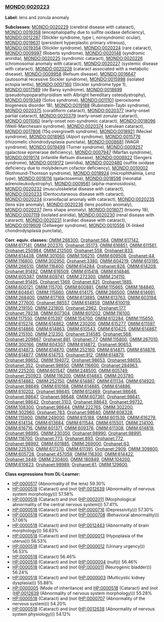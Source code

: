 
### [MONDO:0020223](http://purl.obolibrary.org/obo/MONDO_0020223)
**Label:** lens and zonula anomaly

**Subclasses:** [MONDO:0020229](http://purl.obolibrary.org/obo/MONDO_0020229) (cerebral disease with cataract), [MONDO:0019358](http://purl.obolibrary.org/obo/MONDO_0019358) (encephalopathy due to sulfite oxidase deficiency), [MONDO:0012287](http://purl.obolibrary.org/obo/MONDO_0012287) (Stickler syndrome, type i, nonsyndromic ocular), [MONDO:0019631](http://purl.obolibrary.org/obo/MONDO_0019631) (persistent hyperplastic primary vitreous), [MONDO:0019354](http://purl.obolibrary.org/obo/MONDO_0019354) (Stickler syndrome), [MONDO:0020224](http://purl.obolibrary.org/obo/MONDO_0020224) (rare cataract), [MONDO:0009997](http://purl.obolibrary.org/obo/MONDO_0009997) (Roberts syndrome), [MONDO:0020148](http://purl.obolibrary.org/obo/MONDO_0020148) (syndromic aniridia), [MONDO:0020225](http://purl.obolibrary.org/obo/MONDO_0020225) (syndromic cataract), [MONDO:0020226](http://purl.obolibrary.org/obo/MONDO_0020226) (chromosomal anomaly with cataract), [MONDO:0020227](http://purl.obolibrary.org/obo/MONDO_0020227) (systemic disease with cataract), [MONDO:0020228](http://purl.obolibrary.org/obo/MONDO_0020228) (cataract associated with a metabolic disease), [MONDO:0009958](http://purl.obolibrary.org/obo/MONDO_0009958) (Refsum disease), [MONDO:0016647](http://purl.obolibrary.org/obo/MONDO_0016647) (autosomal recessive Stickler syndrome), [MONDO:0015998](http://purl.obolibrary.org/obo/MONDO_0015998) (isolated ectopia lentis), [MONDO:0007160](http://purl.obolibrary.org/obo/MONDO_0007160) (Stickler syndrome type 1), [MONDO:0017569](http://purl.obolibrary.org/obo/MONDO_0017569) (de Barsy syndrome), [MONDO:0018699](http://purl.obolibrary.org/obo/MONDO_0018699) (pseudohypoparathyroidism with Albright hereditary osteodystrophy), [MONDO:0019349](http://purl.obolibrary.org/obo/MONDO_0019349) (Sotos syndrome), [MONDO:0011101](http://purl.obolibrary.org/obo/MONDO_0011101) (peroxisome biogenesis disorder 1B), [MONDO:0019188](http://purl.obolibrary.org/obo/MONDO_0019188) (Rubinstein-Taybi syndrome), [MONDO:0020375](http://purl.obolibrary.org/obo/MONDO_0020375) (coralliform cataract), [MONDO:0020377](http://purl.obolibrary.org/obo/MONDO_0020377) (early-onset partial cataract), [MONDO:0020379](http://purl.obolibrary.org/obo/MONDO_0020379) (early-onset zonular cataract), [MONDO:0011060](http://purl.obolibrary.org/obo/MONDO_0011060) (early-onset non-syndromic cataract), [MONDO:0018096](http://purl.obolibrary.org/obo/MONDO_0018096) (Weill-Marchesani syndrome), [MONDO:0020374](http://purl.obolibrary.org/obo/MONDO_0020374) (cerulean cataract), [MONDO:0017806](http://purl.obolibrary.org/obo/MONDO_0017806) (15q overgrowth syndrome), [MONDO:0018921](http://purl.obolibrary.org/obo/MONDO_0018921) (Meckel syndrome), [MONDO:0018965](http://purl.obolibrary.org/obo/MONDO_0018965) (Alport syndrome), [MONDO:0015776](http://purl.obolibrary.org/obo/MONDO_0015776) (rhizomelic chondrodysplasia punctata), [MONDO:0008681](http://purl.obolibrary.org/obo/MONDO_0008681) (WAGR syndrome), [MONDO:0019499](http://purl.obolibrary.org/obo/MONDO_0019499) (Turner syndrome), [MONDO:0009257](http://purl.obolibrary.org/obo/MONDO_0009257) (galactose epimerase deficiency), [MONDO:0007947](http://purl.obolibrary.org/obo/MONDO_0007947) (Marfan syndrome), [MONDO:0019174](http://purl.obolibrary.org/obo/MONDO_0019174) (infantile Refsum disease), [MONDO:0008922](http://purl.obolibrary.org/obo/MONDO_0008922) (Sengers syndrome), [MONDO:0019172](http://purl.obolibrary.org/obo/MONDO_0019172) (aniridia), [MONDO:0020480](http://purl.obolibrary.org/obo/MONDO_0020480) (sulfite oxidase deficiency due to molybdenum cofactor deficiency), [MONDO:0010002](http://purl.obolibrary.org/obo/MONDO_0010002) (Rothmund-Thomson syndrome), [MONDO:0018924](http://purl.obolibrary.org/obo/MONDO_0018924) (microphthalmia, Lenz type), [MONDO:0018116](http://purl.obolibrary.org/obo/MONDO_0018116) (galactosemia), [MONDO:0018598](http://purl.obolibrary.org/obo/MONDO_0018598) (neonatal adrenoleukodystrophy), [MONDO:0009561](http://purl.obolibrary.org/obo/MONDO_0009561) (alpha-mannosidosis), [MONDO:0020232](http://purl.obolibrary.org/obo/MONDO_0020232) (musculoskeletal disease with cataract), [MONDO:0020233](http://purl.obolibrary.org/obo/MONDO_0020233) (Dentocutaneous disease with cataract), [MONDO:0020234](http://purl.obolibrary.org/obo/MONDO_0020234) (craniofacial anomaly with cataract), [MONDO:0020235](http://purl.obolibrary.org/obo/MONDO_0020235) (lens size anomaly), [MONDO:0020236](http://purl.obolibrary.org/obo/MONDO_0020236) (lens position anomaly), [MONDO:0020237](http://purl.obolibrary.org/obo/MONDO_0020237) (lens shape anomaly), [MONDO:0018071](http://purl.obolibrary.org/obo/MONDO_0018071) (trisomy 18), [MONDO:0007119](http://purl.obolibrary.org/obo/MONDO_0007119) (isolated aniridia), [MONDO:0020230](http://purl.obolibrary.org/obo/MONDO_0020230) (renal disease with cataract), [MONDO:0020231](http://purl.obolibrary.org/obo/MONDO_0020231) (cardiac disease with cataract), [MONDO:0019609](http://purl.obolibrary.org/obo/MONDO_0019609) (Zellweger syndrome), [MONDO:0010556](http://purl.obolibrary.org/obo/MONDO_0010556) (X-linked chondrodysplasia punctata), 

**Corr. equiv. classes:** [OMIM:268300](http://purl.obolibrary.org/obo/OMIM_268300), [Orphanet:564](http://www.orpha.net/ORDO/Orphanet_564), [OMIM:617142](http://purl.obolibrary.org/obo/OMIM_617142), [OMIM:617141](http://purl.obolibrary.org/obo/OMIM_617141), [OMIM:202370](http://purl.obolibrary.org/obo/OMIM_202370), [Orphanet:35173](http://www.orpha.net/ORDO/Orphanet_35173), [OMIM:616851](http://purl.obolibrary.org/obo/OMIM_616851), [OMIM:611561](http://purl.obolibrary.org/obo/OMIM_611561), [Orphanet:250984](http://www.orpha.net/ORDO/Orphanet_250984), [OMIM:212500](http://purl.obolibrary.org/obo/OMIM_212500), [Orphanet:558](http://www.orpha.net/ORDO/Orphanet_558), [Orphanet:833](http://www.orpha.net/ORDO/Orphanet_833), [OMIM:614438](http://purl.obolibrary.org/obo/OMIM_614438), [OMIM:301050](http://purl.obolibrary.org/obo/OMIM_301050), [OMIM:106210](http://purl.obolibrary.org/obo/OMIM_106210), [OMIM:609508](http://purl.obolibrary.org/obo/OMIM_609508), [Orphanet:44](http://www.orpha.net/ORDO/Orphanet_44), [OMIM:116800](http://purl.obolibrary.org/obo/OMIM_116800), [OMIM:302950](http://purl.obolibrary.org/obo/OMIM_302950), [Orphanet:3380](http://www.orpha.net/ORDO/Orphanet_3380), [OMIM:604219](http://purl.obolibrary.org/obo/OMIM_604219), [OMIM:613195](http://purl.obolibrary.org/obo/OMIM_613195), [OMIM:266510](http://purl.obolibrary.org/obo/OMIM_266510), [OMIM:116400](http://purl.obolibrary.org/obo/OMIM_116400), [OMIM:614284](http://purl.obolibrary.org/obo/OMIM_614284), [Orphanet:828](http://www.orpha.net/ORDO/Orphanet_828), [OMIM:614209](http://purl.obolibrary.org/obo/OMIM_614209), [Orphanet:91492](http://www.orpha.net/ORDO/Orphanet_91492), [OMIM:616509](http://purl.obolibrary.org/obo/OMIM_616509), [OMIM:615418](http://purl.obolibrary.org/obo/OMIM_615418), [OMIM:614846](http://purl.obolibrary.org/obo/OMIM_614846), [OMIM:605387](http://purl.obolibrary.org/obo/OMIM_605387), [OMIM:609741](http://purl.obolibrary.org/obo/OMIM_609741), [OMIM:272300](http://purl.obolibrary.org/obo/OMIM_272300), [OMIM:214110](http://purl.obolibrary.org/obo/OMIM_214110), [Orphanet:91495](http://www.orpha.net/ORDO/Orphanet_91495), [Orphanet:1369](http://www.orpha.net/ORDO/Orphanet_1369), [Orphanet:821](http://www.orpha.net/ORDO/Orphanet_821), [Orphanet:1885](http://www.orpha.net/ORDO/Orphanet_1885), [OMIM:600121](http://purl.obolibrary.org/obo/OMIM_600121), [OMIM:115700](http://purl.obolibrary.org/obo/OMIM_115700), [OMIM:600881](http://purl.obolibrary.org/obo/OMIM_600881), [OMIM:115665](http://purl.obolibrary.org/obo/OMIM_115665), [OMIM:184840](http://purl.obolibrary.org/obo/OMIM_184840), [OMIM:604841](http://purl.obolibrary.org/obo/OMIM_604841), [OMIM:115660](http://purl.obolibrary.org/obo/OMIM_115660), [OMIM:614175](http://purl.obolibrary.org/obo/OMIM_614175), [OMIM:266500](http://purl.obolibrary.org/obo/OMIM_266500), [OMIM:614691](http://purl.obolibrary.org/obo/OMIM_614691), [OMIM:268400](http://purl.obolibrary.org/obo/OMIM_268400), [OMIM:617169](http://purl.obolibrary.org/obo/OMIM_617169), [OMIM:613885](http://purl.obolibrary.org/obo/OMIM_613885), [OMIM:613763](http://purl.obolibrary.org/obo/OMIM_613763), [OMIM:603194](http://purl.obolibrary.org/obo/OMIM_603194), [OMIM:277600](http://purl.obolibrary.org/obo/OMIM_277600), [Orphanet:98557](http://www.orpha.net/ORDO/Orphanet_98557), [OMIM:614859](http://purl.obolibrary.org/obo/OMIM_614859), [OMIM:610019](http://purl.obolibrary.org/obo/OMIM_610019), [OMIM:219150](http://purl.obolibrary.org/obo/OMIM_219150), [OMIM:221900](http://purl.obolibrary.org/obo/OMIM_221900), [Orphanet:2962](http://www.orpha.net/ORDO/Orphanet_2962), [Orphanet:177](http://www.orpha.net/ORDO/Orphanet_177), [Orphanet:79238](http://www.orpha.net/ORDO/Orphanet_79238), [OMIM:607304](http://purl.obolibrary.org/obo/OMIM_607304), [OMIM:601202](http://purl.obolibrary.org/obo/OMIM_601202), [OMIM:116100](http://purl.obolibrary.org/obo/OMIM_116100), [OMIM:117550](http://purl.obolibrary.org/obo/OMIM_117550), [OMIM:615397](http://purl.obolibrary.org/obo/OMIM_615397), [OMIM:154700](http://purl.obolibrary.org/obo/OMIM_154700), [OMIM:612284](http://purl.obolibrary.org/obo/OMIM_612284), [OMIM:115650](http://purl.obolibrary.org/obo/OMIM_115650), [OMIM:615274](http://purl.obolibrary.org/obo/OMIM_615274), [OMIM:614862](http://purl.obolibrary.org/obo/OMIM_614862), [OMIM:230200](http://purl.obolibrary.org/obo/OMIM_230200), [OMIM:615277](http://purl.obolibrary.org/obo/OMIM_615277), [OMIM:611597](http://purl.obolibrary.org/obo/OMIM_611597), [OMIM:614866](http://purl.obolibrary.org/obo/OMIM_614866), [OMIM:614863](http://purl.obolibrary.org/obo/OMIM_614863), [OMIM:610543](http://purl.obolibrary.org/obo/OMIM_610543), [OMIM:610425](http://purl.obolibrary.org/obo/OMIM_610425), [OMIM:614867](http://purl.obolibrary.org/obo/OMIM_614867), [OMIM:215100](http://purl.obolibrary.org/obo/OMIM_215100), [OMIM:212350](http://purl.obolibrary.org/obo/OMIM_212350), [Orphanet:314585](http://www.orpha.net/ORDO/Orphanet_314585), [Orphanet:568](http://www.orpha.net/ORDO/Orphanet_568), [Orphanet:209867](http://www.orpha.net/ORDO/Orphanet_209867), [Orphanet:881](http://www.orpha.net/ORDO/Orphanet_881), [Orphanet:77](http://www.orpha.net/ORDO/Orphanet_77), [OMIM:115800](http://purl.obolibrary.org/obo/OMIM_115800), [OMIM:267010](http://purl.obolibrary.org/obo/OMIM_267010), [OMIM:300166](http://purl.obolibrary.org/obo/OMIM_300166), [OMIM:604307](http://purl.obolibrary.org/obo/OMIM_604307), [OMIM:614872](http://purl.obolibrary.org/obo/OMIM_614872), [Orphanet:90653](http://www.orpha.net/ORDO/Orphanet_90653), [OMIM:614873](http://purl.obolibrary.org/obo/OMIM_614873), [OMIM:614870](http://purl.obolibrary.org/obo/OMIM_614870), [OMIM:252160](http://purl.obolibrary.org/obo/OMIM_252160), [OMIM:614871](http://purl.obolibrary.org/obo/OMIM_614871), [OMIM:614876](http://purl.obolibrary.org/obo/OMIM_614876), [OMIM:614877](http://purl.obolibrary.org/obo/OMIM_614877), [OMIM:614753](http://purl.obolibrary.org/obo/OMIM_614753), [Orphanet:912](http://www.orpha.net/ORDO/Orphanet_912), [OMIM:614879](http://purl.obolibrary.org/obo/OMIM_614879), [Orphanet:98652](http://www.orpha.net/ORDO/Orphanet_98652), [OMIM:194072](http://purl.obolibrary.org/obo/OMIM_194072), [Orphanet:98653](http://www.orpha.net/ORDO/Orphanet_98653), [Orphanet:98655](http://www.orpha.net/ORDO/Orphanet_98655), [Orphanet:352](http://www.orpha.net/ORDO/Orphanet_352), [Orphanet:98650](http://www.orpha.net/ORDO/Orphanet_98650), [OMIM:116600](http://purl.obolibrary.org/obo/OMIM_116600), [Orphanet:284963](http://www.orpha.net/ORDO/Orphanet_284963), [OMIM:225200](http://purl.obolibrary.org/obo/OMIM_225200), [OMIM:601547](http://purl.obolibrary.org/obo/OMIM_601547), [OMIM:248500](http://purl.obolibrary.org/obo/OMIM_248500), [OMIM:605749](http://purl.obolibrary.org/obo/OMIM_605749), [Orphanet:250923](http://www.orpha.net/ORDO/Orphanet_250923), [OMIM:116200](http://purl.obolibrary.org/obo/OMIM_116200), [OMIM:614883](http://purl.obolibrary.org/obo/OMIM_614883), [OMIM:203780](http://purl.obolibrary.org/obo/OMIM_203780), [OMIM:614882](http://purl.obolibrary.org/obo/OMIM_614882), [OMIM:252150](http://purl.obolibrary.org/obo/OMIM_252150), [OMIM:614887](http://purl.obolibrary.org/obo/OMIM_614887), [OMIM:611134](http://purl.obolibrary.org/obo/OMIM_611134), [OMIM:614920](http://purl.obolibrary.org/obo/OMIM_614920), [Orphanet:98649](http://www.orpha.net/ORDO/Orphanet_98649), [OMIM:610168](http://purl.obolibrary.org/obo/OMIM_610168), [OMIM:614885](http://purl.obolibrary.org/obo/OMIM_614885), [OMIM:614886](http://purl.obolibrary.org/obo/OMIM_614886), [OMIM:610202](http://purl.obolibrary.org/obo/OMIM_610202), [Orphanet:98645](http://www.orpha.net/ORDO/Orphanet_98645), [OMIM:612469](http://purl.obolibrary.org/obo/OMIM_612469), [Orphanet:98646](http://www.orpha.net/ORDO/Orphanet_98646), [Orphanet:98647](http://www.orpha.net/ORDO/Orphanet_98647), [Orphanet:98648](http://www.orpha.net/ORDO/Orphanet_98648), [OMIM:607361](http://purl.obolibrary.org/obo/OMIM_607361), [Orphanet:98641](http://www.orpha.net/ORDO/Orphanet_98641), [Orphanet:98642](http://www.orpha.net/ORDO/Orphanet_98642), [Orphanet:3103](http://www.orpha.net/ORDO/Orphanet_3103), [Orphanet:98643](http://www.orpha.net/ORDO/Orphanet_98643), [Orphanet:99732](http://www.orpha.net/ORDO/Orphanet_99732), [OMIM:108300](http://purl.obolibrary.org/obo/OMIM_108300), [Orphanet:98644](http://www.orpha.net/ORDO/Orphanet_98644), [OMIM:222765](http://purl.obolibrary.org/obo/OMIM_222765), [OMIM:302200](http://purl.obolibrary.org/obo/OMIM_302200), [OMIM:302960](http://purl.obolibrary.org/obo/OMIM_302960), [Orphanet:783](http://www.orpha.net/ORDO/Orphanet_783), [Orphanet:98640](http://www.orpha.net/ORDO/Orphanet_98640), [OMIM:608328](http://purl.obolibrary.org/obo/OMIM_608328), [OMIM:115900](http://purl.obolibrary.org/obo/OMIM_115900), [OMIM:249000](http://purl.obolibrary.org/obo/OMIM_249000), [OMIM:615188](http://purl.obolibrary.org/obo/OMIM_615188), [OMIM:601539](http://purl.obolibrary.org/obo/OMIM_601539), [OMIM:616279](http://purl.obolibrary.org/obo/OMIM_616279), [OMIM:614134](http://purl.obolibrary.org/obo/OMIM_614134), [OMIM:613684](http://purl.obolibrary.org/obo/OMIM_613684), [OMIM:611544](http://purl.obolibrary.org/obo/OMIM_611544), [OMIM:615501](http://purl.obolibrary.org/obo/OMIM_615501), [OMIM:214100](http://purl.obolibrary.org/obo/OMIM_214100), [OMIM:616716](http://purl.obolibrary.org/obo/OMIM_616716), [OMIM:601371](http://purl.obolibrary.org/obo/OMIM_601371), [OMIM:609376](http://purl.obolibrary.org/obo/OMIM_609376), [OMIM:611308](http://purl.obolibrary.org/obo/OMIM_611308), [OMIM:614819](http://purl.obolibrary.org/obo/OMIM_614819), [Orphanet:98995](http://www.orpha.net/ORDO/Orphanet_98995), [OMIM:230350](http://purl.obolibrary.org/obo/OMIM_230350), [Orphanet:98990](http://www.orpha.net/ORDO/Orphanet_98990), [Orphanet:98991](http://www.orpha.net/ORDO/Orphanet_98991), [OMIM:116700](http://purl.obolibrary.org/obo/OMIM_116700), [Orphanet:773](http://www.orpha.net/ORDO/Orphanet_773), [Orphanet:893](http://www.orpha.net/ORDO/Orphanet_893), [Orphanet:772](http://www.orpha.net/ORDO/Orphanet_772), [Orphanet:98992](http://www.orpha.net/ORDO/Orphanet_98992), [OMIM:601885](http://purl.obolibrary.org/obo/OMIM_601885), [OMIM:269000](http://purl.obolibrary.org/obo/OMIM_269000), [Orphanet:63](http://www.orpha.net/ORDO/Orphanet_63), [OMIM:225100](http://purl.obolibrary.org/obo/OMIM_225100), [OMIM:617370](http://purl.obolibrary.org/obo/OMIM_617370), [OMIM:611391](http://purl.obolibrary.org/obo/OMIM_611391), [Orphanet:2909](http://www.orpha.net/ORDO/Orphanet_2909), [OMIM:309800](http://purl.obolibrary.org/obo/OMIM_309800), [OMIM:605728](http://purl.obolibrary.org/obo/OMIM_605728), [Orphanet:457059](http://www.orpha.net/ORDO/Orphanet_457059), [OMIM:116300](http://purl.obolibrary.org/obo/OMIM_116300), [OMIM:614422](http://purl.obolibrary.org/obo/OMIM_614422), [Orphanet:3449](http://www.orpha.net/ORDO/Orphanet_3449), [OMIM:230400](http://purl.obolibrary.org/obo/OMIM_230400), [OMIM:180849](http://purl.obolibrary.org/obo/OMIM_180849), [OMIM:104200](http://purl.obolibrary.org/obo/OMIM_104200), [OMIM:610623](http://purl.obolibrary.org/obo/OMIM_610623), [Orphanet:98989](http://www.orpha.net/ORDO/Orphanet_98989), [Orphanet:61](http://www.orpha.net/ORDO/Orphanet_61), [OMIM:129600](http://purl.obolibrary.org/obo/OMIM_129600), 

**Class expressions from DL-Learner:**

- [HP:0000517](http://purl.obolibrary.org/obo/HP_0000517) (Abnormality of the lens) 59.30%
- [HP:0000518](http://purl.obolibrary.org/obo/HP_0000518) (Cataract) and (not ([HP:0012639](http://purl.obolibrary.org/obo/HP_0012639) (Abnormality of nervous system morphology))) 57.58%
- [HP:0000518](http://purl.obolibrary.org/obo/HP_0000518) (Cataract) and (not ([HP:0002011](http://purl.obolibrary.org/obo/HP_0002011) (Morphological abnormality of the central nervous system))) 57.41%
- [HP:0000518](http://purl.obolibrary.org/obo/HP_0000518) (Cataract) and (not ([HP:0000716](http://purl.obolibrary.org/obo/HP_0000716) (Depressivity))) 57.30%
- [HP:0000518](http://purl.obolibrary.org/obo/HP_0000518) (Cataract) and (not ([HP:0000708](http://purl.obolibrary.org/obo/HP_0000708) (Behavioral abnormality))) 57.06%
- [HP:0000518](http://purl.obolibrary.org/obo/HP_0000518) (Cataract) and (not ([HP:0012443](http://purl.obolibrary.org/obo/HP_0012443) (Abnormality of brain morphology))) 56.63%
- [HP:0000518](http://purl.obolibrary.org/obo/HP_0000518) (Cataract) and (not ([HP:0000013](http://purl.obolibrary.org/obo/HP_0000013) (Hypoplasia of the uterus))) 56.53%
- [HP:0000518](http://purl.obolibrary.org/obo/HP_0000518) (Cataract) and (not ([HP:0000012](http://purl.obolibrary.org/obo/HP_0000012) (Urinary urgency))) 56.53%
- [HP:0000518](http://purl.obolibrary.org/obo/HP_0000518) (Cataract) 56.46%
- [HP:0000518](http://purl.obolibrary.org/obo/HP_0000518) (Cataract) and (not ([HP:0000004](http://purl.obolibrary.org/obo/HP_0000004) (null))) 56.46%
- [HP:0000518](http://purl.obolibrary.org/obo/HP_0000518) (Cataract) and (not ([HP:0000011](http://purl.obolibrary.org/obo/HP_0000011) (Neurogenic bladder))) 56.24%
- [HP:0000518](http://purl.obolibrary.org/obo/HP_0000518) (Cataract) and (not ([HP:0000003](http://purl.obolibrary.org/obo/HP_0000003) (Multicystic kidney dysplasia))) 55.88%
- [HP:0000005](http://purl.obolibrary.org/obo/HP_0000005) (Mode of inheritance) and [HP:0000518](http://purl.obolibrary.org/obo/HP_0000518) (Cataract) and (not ([HP:0012639](http://purl.obolibrary.org/obo/HP_0012639) (Abnormality of nervous system morphology))) 55.28%
- [HP:0000518](http://purl.obolibrary.org/obo/HP_0000518) (Cataract) and (not ([HP:0000707](http://purl.obolibrary.org/obo/HP_0000707) (Abnormality of the nervous system))) 54.20%
- [HP:0000518](http://purl.obolibrary.org/obo/HP_0000518) (Cataract) and (not ([HP:0012638](http://purl.obolibrary.org/obo/HP_0012638) (Abnormality of nervous system physiology))) 54.12%


